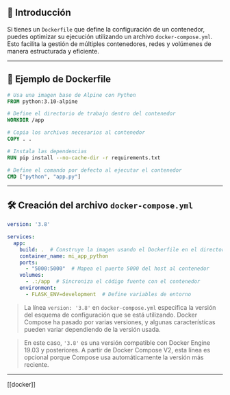 
## 📝 Introducción

Si tienes un `Dockerfile` que define la configuración de un contenedor, puedes optimizar su ejecución utilizando un archivo `docker-compose.yml`. Esto facilita la gestión de múltiples contenedores, redes y volúmenes de manera estructurada y eficiente.

---

## 📄 Ejemplo de Dockerfile
```dockerfile
# Usa una imagen base de Alpine con Python
FROM python:3.10-alpine

# Define el directorio de trabajo dentro del contenedor
WORKDIR /app

# Copia los archivos necesarios al contenedor
COPY . .

# Instala las dependencias
RUN pip install --no-cache-dir -r requirements.txt

# Define el comando por defecto al ejecutar el contenedor
CMD ["python", "app.py"]
````

---

## 🛠 Creación del archivo `docker-compose.yml`

```yaml
version: '3.8'

services:
  app:
    build: .  # Construye la imagen usando el Dockerfile en el directorio actual
    container_name: mi_app_python
    ports:
      - "5000:5000"  # Mapea el puerto 5000 del host al contenedor
    volumes:
      - .:/app  # Sincroniza el código fuente con el contenedor
    environment:
      - FLASK_ENV=development  # Define variables de entorno
```

> La línea `version: '3.8'` en `docker-compose.yml` especifica la versión del esquema de configuración que se está utilizando. Docker Compose ha pasado por varias versiones, y algunas características pueden variar dependiendo de la versión usada.

> En este caso, `'3.8'` es una versión compatible con Docker Engine 19.03 y posteriores. A partir de Docker Compose V2, esta línea es opcional porque Compose usa automáticamente la versión más reciente.


----

[[docker]]